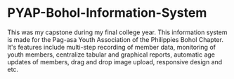 # PYAP-Bohol-Information-System
This was my capstone during my final college year. This information system is made for the Pag-asa Youth Association of the Philippies Bohol Chapter. It's features include multi-step recording of member data, monitoring of youth members, centralize tabular and graphical reports, automatic age updates of members, drag and drop image upload, responsive design and etc.

